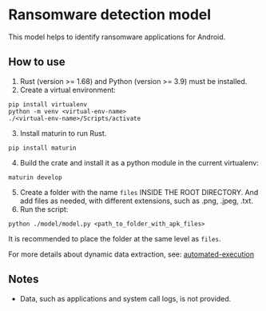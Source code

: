 # Ransomware detection model
This model helps to identify ransomware applications for Android.

## How to use
1. Rust (version >= 1.68) and Python (version >= 3.9) must be installed.
2. Create a virtual environment:
```
pip install virtualenv
python -m venv <virtual-env-name>
./<virtual-env-name>/Scripts/activate
```
3. Install maturin to run Rust.
```
pip install maturin
```
4. Build the crate and install it as a python module in the current virtualenv:
```
maturin develop
```
5. Create a folder with the name `files` INSIDE THE ROOT DIRECTORY. And add files as needed, with different extensions, such as .png, .jpeg, .txt.
6. Run the script:
```
python ./model/model.py <path_to_folder_with_apk_files>
```
It is recommended to place the folder at the same level as `files`.

For more details about dynamic data extraction, see: [automated-execution](https://github.com/vz000/automated-execution)

## Notes
* Data, such as applications and system call logs, is not provided.
